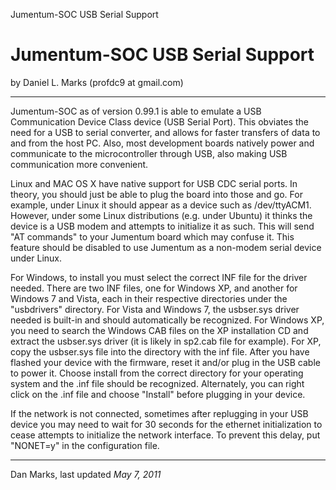 Jumentum-SOC USB Serial Support 

# Jumentum-SOC USB Serial Support

  
by Daniel L. Marks (profdc9 at gmail.com)

- - -

Jumentum-SOC as of version 0.99.1 is able to emulate a USB Communication Device Class device (USB Serial Port). This obviates the need for a USB to serial converter, and allows for faster transfers of data to and from the host PC. Also, most development boards natively power and communicate to the microcontroller through USB, also making USB communication more convenient.

Linux and MAC OS X have native support for USB CDC serial ports. In theory, you should just be able to plug the board into those and go. For example, under Linux it should appear as a device such as /dev/ttyACM1. However, under some Linux distributions (e.g. under Ubuntu) it thinks the device is a USB modem and attempts to initialize it as such. This will send "AT commands" to your Jumentum board which may confuse it. This feature should be disabled to use Jumentum as a non-modem serial device under Linux.

For Windows, to install you must select the correct INF file for the driver needed. There are two INF files, one for Windows XP, and another for Windows 7 and Vista, each in their respective directories under the "usbdrivers" directory. For Vista and Windows 7, the usbser.sys driver needed is built-in and should automatically be recognized. For Windows XP, you need to search the Windows CAB files on the XP installation CD and extract the usbser.sys driver (it is likely in sp2.cab file for example). For XP, copy the usbser.sys file into the directory with the inf file. After you have flashed your device with the firmware, reset it and/or plug in the USB cable to power it. Choose install from the correct directory for your operating system and the .inf file should be recognized. Alternately, you can right click on the .inf file and choose "Install" before plugging in your device.

If the network is not connected, sometimes after replugging in your USB device you may need to wait for 30 seconds for the ethernet initialization to cease attempts to initialize the network interface. To prevent this delay, put "NONET=y" in the configuration file.

- - -

Dan Marks, last updated _May 7, 2011_
